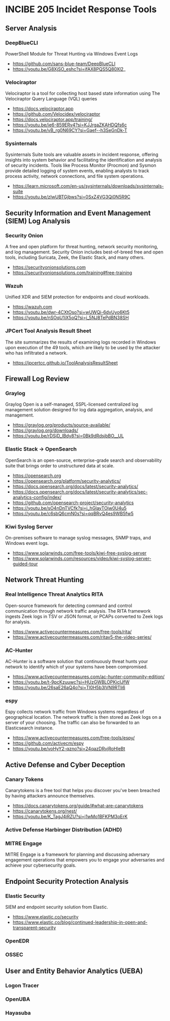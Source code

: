 # INCIBE 205 Incidet Response Tools

## Server Analysis

### DeepBlueCLI
PowerShell Module for Threat Hunting via Windows Event Logs
* https://github.com/sans-blue-team/DeepBlueCLI
* https://youtu.be/G8XjSO_eshc?si=ifAX8PQS5Q80Xl2_

### Velociraptor
Velociraptor is a tool for collecting host based state information using The Velociraptor Query Language (VQL) queries
* https://docs.velociraptor.app
* https://github.com/Velocidex/velociraptor
* https://docs.velociraptor.app/training/
* https://youtu.be/ie6-859ERv4?si=KJJrgaZKAHDQfs6c
* https://youtu.be/vB_rg0N69CY?si=Gaef--h3SeGnDk-T
 
### Sysinternals
Sysinternals Suite tools are valuable assets in incident response, offering insights into system behavior and facilitating the identification and analysis of security incidents. Tools like Process Monitor (Procmon) and Sysmon provide detailed logging of system events, enabling analysts to track process activity, network connections, and file system operations. 
* https://learn.microsoft.com/en-us/sysinternals/downloads/sysinternals-suite
* https://youtu.be/zIwUBTGjbws?si=0SxZ4VG3Qi0N5R9C

## Security Information and Event Management (SIEM) Log Analysis

### Security Onion
A free and open platform for threat hunting, network security monitoring, and log management. Security Onion includes best-of-breed free and open tools, including Suricata, Zeek, the Elastic Stack, and many others.
* https://securityonionsolutions.com
* https://securityonionsolutions.com/training#free-training

### Wazuh
Unified XDR and SIEM protection for endpoints and cloud workloads.
* https://wazuh.com
* https://youtu.be/dwr-4CXtOso?si=wUWQi-6dvUyo6Kt5
* https://youtu.be/nSOqU1iX5oQ?si=j_5NJ8TePdBN38SH

### JPCert Tool Analysis Result Sheet
The site summarizes the results of examining logs recorded in Windows upon execution of the 49 tools, which are likely to be used by the attacker who has infiltrated a network.
* https://jpcertcc.github.io/ToolAnalysisResultSheet

## Firewall Log Review

### Graylog
Graylog Open is a self-managed, SSPL-licensed centralized log management solution designed for log data aggregation, analysis, and management.
* https://graylog.org/products/source-available/
* https://graylog.org/downloads/
* https://youtu.be/rDSjD_IBdy8?si=0Bk9dRdsjbBO__UL

### Elastic Stack -> OpenSearch
OpenSearch is an open-source, enterprise-grade search and observability suite that brings order to unstructured data at scale.
* https://opensearch.org
* https://opensearch.org/platform/security-analytics/
* https://docs.opensearch.org/docs/latest/security-analytics/
* https://docs.opensearch.org/docs/latest/security-analytics/sec-analytics-config/index/
* https://github.com/opensearch-project/security-analytics
* https://youtu.be/sO4nDnTVCfk?si=j_hGlayTOjw0U4u5
* https://youtu.be/c6sbQ6cmN0s?si=qqBRvQ4es9WB5fw5

### Kiwi Syslog Server
On-premises software to manage syslog messages, SNMP traps, and Windows event logs.
* https://www.solarwinds.com/free-tools/kiwi-free-syslog-server
* https://www.solarwinds.com/resources/video/kiwi-syslog-server-guided-tour

## Network Threat Hunting

### Real Intelligence Threat Analytics RITA
Open-source framework for detecting command and control communication through network traffic analysis. The RITA framework ingests Zeek logs in TSV or JSON format, or PCAPs converted to Zeek logs for analysis.
* https://www.activecountermeasures.com/free-tools/rita/
* https://www.activecountermeasures.com/ritav5-the-video-series/

### AC-Hunter
AC-Hunter is a software solution that continuously threat hunts your network to identify which of your systems have been compromised.
* https://www.activecountermeasures.com/ac-hunter-community-edition/
* https://youtu.be/t-9pcKzuuwc?si=HUzGWBLOPKicIJfW
* https://youtu.be/26saE26aQ4o?si=Tl0H5b3lVN9RTli6

### espy
Espy collects network traffic from Windows systems regardless of geographical location. The network traffic is then stored as Zeek logs on a server of your choosing. The traffic can also be forwarded to an Elasticsearch instance.
* https://www.activecountermeasures.com/free-tools/espy/
* https://github.com/activecm/espy
* https://youtu.be/voHyY2-qzno?si=24qazDRvjRoHleBt

## Active Defense and Cyber Deception

### Canary Tokens
Canarytokens is a free tool that helps you discover you've been breached by having attackers announce themselves.
* https://docs.canarytokens.org/guide/#what-are-canarytokens
* https://canarytokens.org/nest/
* https://youtu.be/K_TagJ4iRZU?si=j1wMo1BFKPM3oErK

### Active Defense Harbinger Distribution (ADHD)

### MITRE Engage
MITRE Engage is a framework for planning and discussing adversary engagement operations that empowers you to engage your adversaries and achieve your cybersecurity goals.


## Endpoint Security Protection Analysis

### Elastic Security
SIEM and endpoint security solution from Elastic.
* https://www.elastic.co/security
* https://www.elastic.co/blog/continued-leadership-in-open-and-transparent-security

### OpenEDR

### OSSEC

## User and Entity Behavior Analytics (UEBA)

### Logon Tracer

### OpenUBA

### Hayasuba
  

